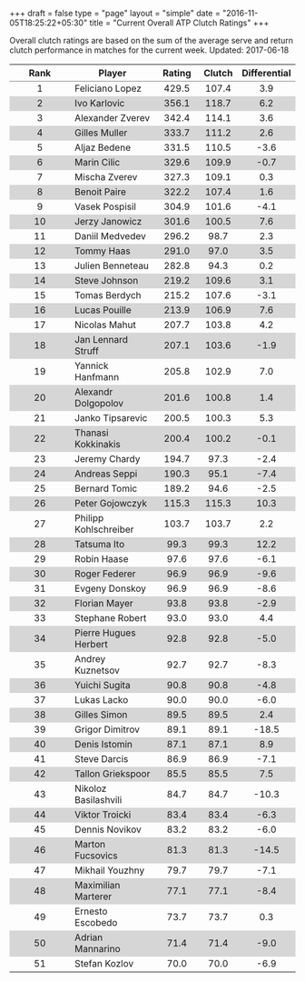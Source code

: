 +++
draft = false
type = "page" 
layout = "simple"
date = "2016-11-05T18:25:22+05:30"
title = "Current Overall ATP Clutch Ratings"
+++


Overall clutch ratings are based on the sum of the average serve and return clutch performance in matches for the current week. Updated: 2017-06-18


<table class='gmisc_table' style='border-collapse: collapse; margin-top: 1em; margin-bottom: 1em;' >
<thead>
<tr>
<th style='border-bottom: 1px solid grey; border-top: 2px solid grey; text-align: center;'>Rank</th>
<th style='border-bottom: 1px solid grey; border-top: 2px solid grey; text-align: center;'>Player</th>
<th style='border-bottom: 1px solid grey; border-top: 2px solid grey; text-align: center;'>Rating</th>
<th style='border-bottom: 1px solid grey; border-top: 2px solid grey; text-align: center;'>Clutch</th>
<th style='border-bottom: 1px solid grey; border-top: 2px solid grey; text-align: center;'>Differential</th>
</tr>
</thead>
<tbody>
<tr>
<td style='width:40%; text-align: center;'>1</td>
<td style='width:40%; text-align: left;'>Feliciano Lopez</td>
<td style='width:40%; text-align: center;'>429.5</td>
<td style='width:40%; text-align: center;'>107.4</td>
<td style='width:40%; text-align: center;'>3.9</td>
</tr>
<tr style='background-color: #d6d6d6;'>
<td style='width:40%; background-color: #d6d6d6; text-align: center;'>2</td>
<td style='width:40%; background-color: #d6d6d6; text-align: left;'>Ivo Karlovic</td>
<td style='width:40%; background-color: #d6d6d6; text-align: center;'>356.1</td>
<td style='width:40%; background-color: #d6d6d6; text-align: center;'>118.7</td>
<td style='width:40%; background-color: #d6d6d6; text-align: center;'>6.2</td>
</tr>
<tr>
<td style='width:40%; text-align: center;'>3</td>
<td style='width:40%; text-align: left;'>Alexander Zverev</td>
<td style='width:40%; text-align: center;'>342.4</td>
<td style='width:40%; text-align: center;'>114.1</td>
<td style='width:40%; text-align: center;'>3.6</td>
</tr>
<tr style='background-color: #d6d6d6;'>
<td style='width:40%; background-color: #d6d6d6; text-align: center;'>4</td>
<td style='width:40%; background-color: #d6d6d6; text-align: left;'>Gilles Muller</td>
<td style='width:40%; background-color: #d6d6d6; text-align: center;'>333.7</td>
<td style='width:40%; background-color: #d6d6d6; text-align: center;'>111.2</td>
<td style='width:40%; background-color: #d6d6d6; text-align: center;'>2.6</td>
</tr>
<tr>
<td style='width:40%; text-align: center;'>5</td>
<td style='width:40%; text-align: left;'>Aljaz Bedene</td>
<td style='width:40%; text-align: center;'>331.5</td>
<td style='width:40%; text-align: center;'>110.5</td>
<td style='width:40%; text-align: center;'>-3.6</td>
</tr>
<tr style='background-color: #d6d6d6;'>
<td style='width:40%; background-color: #d6d6d6; text-align: center;'>6</td>
<td style='width:40%; background-color: #d6d6d6; text-align: left;'>Marin Cilic</td>
<td style='width:40%; background-color: #d6d6d6; text-align: center;'>329.6</td>
<td style='width:40%; background-color: #d6d6d6; text-align: center;'>109.9</td>
<td style='width:40%; background-color: #d6d6d6; text-align: center;'>-0.7</td>
</tr>
<tr>
<td style='width:40%; text-align: center;'>7</td>
<td style='width:40%; text-align: left;'>Mischa Zverev</td>
<td style='width:40%; text-align: center;'>327.3</td>
<td style='width:40%; text-align: center;'>109.1</td>
<td style='width:40%; text-align: center;'>0.3</td>
</tr>
<tr style='background-color: #d6d6d6;'>
<td style='width:40%; background-color: #d6d6d6; text-align: center;'>8</td>
<td style='width:40%; background-color: #d6d6d6; text-align: left;'>Benoit Paire</td>
<td style='width:40%; background-color: #d6d6d6; text-align: center;'>322.2</td>
<td style='width:40%; background-color: #d6d6d6; text-align: center;'>107.4</td>
<td style='width:40%; background-color: #d6d6d6; text-align: center;'>1.6</td>
</tr>
<tr>
<td style='width:40%; text-align: center;'>9</td>
<td style='width:40%; text-align: left;'>Vasek Pospisil</td>
<td style='width:40%; text-align: center;'>304.9</td>
<td style='width:40%; text-align: center;'>101.6</td>
<td style='width:40%; text-align: center;'>-4.1</td>
</tr>
<tr style='background-color: #d6d6d6;'>
<td style='width:40%; background-color: #d6d6d6; text-align: center;'>10</td>
<td style='width:40%; background-color: #d6d6d6; text-align: left;'>Jerzy Janowicz</td>
<td style='width:40%; background-color: #d6d6d6; text-align: center;'>301.6</td>
<td style='width:40%; background-color: #d6d6d6; text-align: center;'>100.5</td>
<td style='width:40%; background-color: #d6d6d6; text-align: center;'>7.6</td>
</tr>
<tr>
<td style='width:40%; text-align: center;'>11</td>
<td style='width:40%; text-align: left;'>Daniil Medvedev</td>
<td style='width:40%; text-align: center;'>296.2</td>
<td style='width:40%; text-align: center;'>98.7</td>
<td style='width:40%; text-align: center;'>2.3</td>
</tr>
<tr style='background-color: #d6d6d6;'>
<td style='width:40%; background-color: #d6d6d6; text-align: center;'>12</td>
<td style='width:40%; background-color: #d6d6d6; text-align: left;'>Tommy Haas</td>
<td style='width:40%; background-color: #d6d6d6; text-align: center;'>291.0</td>
<td style='width:40%; background-color: #d6d6d6; text-align: center;'>97.0</td>
<td style='width:40%; background-color: #d6d6d6; text-align: center;'>3.5</td>
</tr>
<tr>
<td style='width:40%; text-align: center;'>13</td>
<td style='width:40%; text-align: left;'>Julien Benneteau</td>
<td style='width:40%; text-align: center;'>282.8</td>
<td style='width:40%; text-align: center;'>94.3</td>
<td style='width:40%; text-align: center;'>0.2</td>
</tr>
<tr style='background-color: #d6d6d6;'>
<td style='width:40%; background-color: #d6d6d6; text-align: center;'>14</td>
<td style='width:40%; background-color: #d6d6d6; text-align: left;'>Steve Johnson</td>
<td style='width:40%; background-color: #d6d6d6; text-align: center;'>219.2</td>
<td style='width:40%; background-color: #d6d6d6; text-align: center;'>109.6</td>
<td style='width:40%; background-color: #d6d6d6; text-align: center;'>3.1</td>
</tr>
<tr>
<td style='width:40%; text-align: center;'>15</td>
<td style='width:40%; text-align: left;'>Tomas Berdych</td>
<td style='width:40%; text-align: center;'>215.2</td>
<td style='width:40%; text-align: center;'>107.6</td>
<td style='width:40%; text-align: center;'>-3.1</td>
</tr>
<tr style='background-color: #d6d6d6;'>
<td style='width:40%; background-color: #d6d6d6; text-align: center;'>16</td>
<td style='width:40%; background-color: #d6d6d6; text-align: left;'>Lucas Pouille</td>
<td style='width:40%; background-color: #d6d6d6; text-align: center;'>213.9</td>
<td style='width:40%; background-color: #d6d6d6; text-align: center;'>106.9</td>
<td style='width:40%; background-color: #d6d6d6; text-align: center;'>7.6</td>
</tr>
<tr>
<td style='width:40%; text-align: center;'>17</td>
<td style='width:40%; text-align: left;'>Nicolas Mahut</td>
<td style='width:40%; text-align: center;'>207.7</td>
<td style='width:40%; text-align: center;'>103.8</td>
<td style='width:40%; text-align: center;'>4.2</td>
</tr>
<tr style='background-color: #d6d6d6;'>
<td style='width:40%; background-color: #d6d6d6; text-align: center;'>18</td>
<td style='width:40%; background-color: #d6d6d6; text-align: left;'>Jan Lennard Struff</td>
<td style='width:40%; background-color: #d6d6d6; text-align: center;'>207.1</td>
<td style='width:40%; background-color: #d6d6d6; text-align: center;'>103.6</td>
<td style='width:40%; background-color: #d6d6d6; text-align: center;'>-1.9</td>
</tr>
<tr>
<td style='width:40%; text-align: center;'>19</td>
<td style='width:40%; text-align: left;'>Yannick Hanfmann</td>
<td style='width:40%; text-align: center;'>205.8</td>
<td style='width:40%; text-align: center;'>102.9</td>
<td style='width:40%; text-align: center;'>7.0</td>
</tr>
<tr style='background-color: #d6d6d6;'>
<td style='width:40%; background-color: #d6d6d6; text-align: center;'>20</td>
<td style='width:40%; background-color: #d6d6d6; text-align: left;'>Alexandr Dolgopolov</td>
<td style='width:40%; background-color: #d6d6d6; text-align: center;'>201.6</td>
<td style='width:40%; background-color: #d6d6d6; text-align: center;'>100.8</td>
<td style='width:40%; background-color: #d6d6d6; text-align: center;'>1.4</td>
</tr>
<tr>
<td style='width:40%; text-align: center;'>21</td>
<td style='width:40%; text-align: left;'>Janko Tipsarevic</td>
<td style='width:40%; text-align: center;'>200.5</td>
<td style='width:40%; text-align: center;'>100.3</td>
<td style='width:40%; text-align: center;'>5.3</td>
</tr>
<tr style='background-color: #d6d6d6;'>
<td style='width:40%; background-color: #d6d6d6; text-align: center;'>22</td>
<td style='width:40%; background-color: #d6d6d6; text-align: left;'>Thanasi Kokkinakis</td>
<td style='width:40%; background-color: #d6d6d6; text-align: center;'>200.4</td>
<td style='width:40%; background-color: #d6d6d6; text-align: center;'>100.2</td>
<td style='width:40%; background-color: #d6d6d6; text-align: center;'>-0.1</td>
</tr>
<tr>
<td style='width:40%; text-align: center;'>23</td>
<td style='width:40%; text-align: left;'>Jeremy Chardy</td>
<td style='width:40%; text-align: center;'>194.7</td>
<td style='width:40%; text-align: center;'>97.3</td>
<td style='width:40%; text-align: center;'>-2.4</td>
</tr>
<tr style='background-color: #d6d6d6;'>
<td style='width:40%; background-color: #d6d6d6; text-align: center;'>24</td>
<td style='width:40%; background-color: #d6d6d6; text-align: left;'>Andreas Seppi</td>
<td style='width:40%; background-color: #d6d6d6; text-align: center;'>190.3</td>
<td style='width:40%; background-color: #d6d6d6; text-align: center;'>95.1</td>
<td style='width:40%; background-color: #d6d6d6; text-align: center;'>-7.4</td>
</tr>
<tr>
<td style='width:40%; text-align: center;'>25</td>
<td style='width:40%; text-align: left;'>Bernard Tomic</td>
<td style='width:40%; text-align: center;'>189.2</td>
<td style='width:40%; text-align: center;'>94.6</td>
<td style='width:40%; text-align: center;'>-2.5</td>
</tr>
<tr style='background-color: #d6d6d6;'>
<td style='width:40%; background-color: #d6d6d6; text-align: center;'>26</td>
<td style='width:40%; background-color: #d6d6d6; text-align: left;'>Peter Gojowczyk</td>
<td style='width:40%; background-color: #d6d6d6; text-align: center;'>115.3</td>
<td style='width:40%; background-color: #d6d6d6; text-align: center;'>115.3</td>
<td style='width:40%; background-color: #d6d6d6; text-align: center;'>10.3</td>
</tr>
<tr>
<td style='width:40%; text-align: center;'>27</td>
<td style='width:40%; text-align: left;'>Philipp Kohlschreiber</td>
<td style='width:40%; text-align: center;'>103.7</td>
<td style='width:40%; text-align: center;'>103.7</td>
<td style='width:40%; text-align: center;'>2.2</td>
</tr>
<tr style='background-color: #d6d6d6;'>
<td style='width:40%; background-color: #d6d6d6; text-align: center;'>28</td>
<td style='width:40%; background-color: #d6d6d6; text-align: left;'>Tatsuma Ito</td>
<td style='width:40%; background-color: #d6d6d6; text-align: center;'>99.3</td>
<td style='width:40%; background-color: #d6d6d6; text-align: center;'>99.3</td>
<td style='width:40%; background-color: #d6d6d6; text-align: center;'>12.2</td>
</tr>
<tr>
<td style='width:40%; text-align: center;'>29</td>
<td style='width:40%; text-align: left;'>Robin Haase</td>
<td style='width:40%; text-align: center;'>97.6</td>
<td style='width:40%; text-align: center;'>97.6</td>
<td style='width:40%; text-align: center;'>-6.1</td>
</tr>
<tr style='background-color: #d6d6d6;'>
<td style='width:40%; background-color: #d6d6d6; text-align: center;'>30</td>
<td style='width:40%; background-color: #d6d6d6; text-align: left;'>Roger Federer</td>
<td style='width:40%; background-color: #d6d6d6; text-align: center;'>96.9</td>
<td style='width:40%; background-color: #d6d6d6; text-align: center;'>96.9</td>
<td style='width:40%; background-color: #d6d6d6; text-align: center;'>-9.6</td>
</tr>
<tr>
<td style='width:40%; text-align: center;'>31</td>
<td style='width:40%; text-align: left;'>Evgeny Donskoy</td>
<td style='width:40%; text-align: center;'>96.9</td>
<td style='width:40%; text-align: center;'>96.9</td>
<td style='width:40%; text-align: center;'>-8.6</td>
</tr>
<tr style='background-color: #d6d6d6;'>
<td style='width:40%; background-color: #d6d6d6; text-align: center;'>32</td>
<td style='width:40%; background-color: #d6d6d6; text-align: left;'>Florian Mayer</td>
<td style='width:40%; background-color: #d6d6d6; text-align: center;'>93.8</td>
<td style='width:40%; background-color: #d6d6d6; text-align: center;'>93.8</td>
<td style='width:40%; background-color: #d6d6d6; text-align: center;'>-2.9</td>
</tr>
<tr>
<td style='width:40%; text-align: center;'>33</td>
<td style='width:40%; text-align: left;'>Stephane Robert</td>
<td style='width:40%; text-align: center;'>93.0</td>
<td style='width:40%; text-align: center;'>93.0</td>
<td style='width:40%; text-align: center;'>4.4</td>
</tr>
<tr style='background-color: #d6d6d6;'>
<td style='width:40%; background-color: #d6d6d6; text-align: center;'>34</td>
<td style='width:40%; background-color: #d6d6d6; text-align: left;'>Pierre Hugues Herbert</td>
<td style='width:40%; background-color: #d6d6d6; text-align: center;'>92.8</td>
<td style='width:40%; background-color: #d6d6d6; text-align: center;'>92.8</td>
<td style='width:40%; background-color: #d6d6d6; text-align: center;'>-5.0</td>
</tr>
<tr>
<td style='width:40%; text-align: center;'>35</td>
<td style='width:40%; text-align: left;'>Andrey Kuznetsov</td>
<td style='width:40%; text-align: center;'>92.7</td>
<td style='width:40%; text-align: center;'>92.7</td>
<td style='width:40%; text-align: center;'>-8.3</td>
</tr>
<tr style='background-color: #d6d6d6;'>
<td style='width:40%; background-color: #d6d6d6; text-align: center;'>36</td>
<td style='width:40%; background-color: #d6d6d6; text-align: left;'>Yuichi Sugita</td>
<td style='width:40%; background-color: #d6d6d6; text-align: center;'>90.8</td>
<td style='width:40%; background-color: #d6d6d6; text-align: center;'>90.8</td>
<td style='width:40%; background-color: #d6d6d6; text-align: center;'>-4.8</td>
</tr>
<tr>
<td style='width:40%; text-align: center;'>37</td>
<td style='width:40%; text-align: left;'>Lukas Lacko</td>
<td style='width:40%; text-align: center;'>90.0</td>
<td style='width:40%; text-align: center;'>90.0</td>
<td style='width:40%; text-align: center;'>-6.0</td>
</tr>
<tr style='background-color: #d6d6d6;'>
<td style='width:40%; background-color: #d6d6d6; text-align: center;'>38</td>
<td style='width:40%; background-color: #d6d6d6; text-align: left;'>Gilles Simon</td>
<td style='width:40%; background-color: #d6d6d6; text-align: center;'>89.5</td>
<td style='width:40%; background-color: #d6d6d6; text-align: center;'>89.5</td>
<td style='width:40%; background-color: #d6d6d6; text-align: center;'>2.4</td>
</tr>
<tr>
<td style='width:40%; text-align: center;'>39</td>
<td style='width:40%; text-align: left;'>Grigor Dimitrov</td>
<td style='width:40%; text-align: center;'>89.1</td>
<td style='width:40%; text-align: center;'>89.1</td>
<td style='width:40%; text-align: center;'>-18.5</td>
</tr>
<tr style='background-color: #d6d6d6;'>
<td style='width:40%; background-color: #d6d6d6; text-align: center;'>40</td>
<td style='width:40%; background-color: #d6d6d6; text-align: left;'>Denis Istomin</td>
<td style='width:40%; background-color: #d6d6d6; text-align: center;'>87.1</td>
<td style='width:40%; background-color: #d6d6d6; text-align: center;'>87.1</td>
<td style='width:40%; background-color: #d6d6d6; text-align: center;'>8.9</td>
</tr>
<tr>
<td style='width:40%; text-align: center;'>41</td>
<td style='width:40%; text-align: left;'>Steve Darcis</td>
<td style='width:40%; text-align: center;'>86.9</td>
<td style='width:40%; text-align: center;'>86.9</td>
<td style='width:40%; text-align: center;'>-7.1</td>
</tr>
<tr style='background-color: #d6d6d6;'>
<td style='width:40%; background-color: #d6d6d6; text-align: center;'>42</td>
<td style='width:40%; background-color: #d6d6d6; text-align: left;'>Tallon Griekspoor</td>
<td style='width:40%; background-color: #d6d6d6; text-align: center;'>85.5</td>
<td style='width:40%; background-color: #d6d6d6; text-align: center;'>85.5</td>
<td style='width:40%; background-color: #d6d6d6; text-align: center;'>7.5</td>
</tr>
<tr>
<td style='width:40%; text-align: center;'>43</td>
<td style='width:40%; text-align: left;'>Nikoloz Basilashvili</td>
<td style='width:40%; text-align: center;'>84.7</td>
<td style='width:40%; text-align: center;'>84.7</td>
<td style='width:40%; text-align: center;'>-10.3</td>
</tr>
<tr style='background-color: #d6d6d6;'>
<td style='width:40%; background-color: #d6d6d6; text-align: center;'>44</td>
<td style='width:40%; background-color: #d6d6d6; text-align: left;'>Viktor Troicki</td>
<td style='width:40%; background-color: #d6d6d6; text-align: center;'>83.4</td>
<td style='width:40%; background-color: #d6d6d6; text-align: center;'>83.4</td>
<td style='width:40%; background-color: #d6d6d6; text-align: center;'>-6.3</td>
</tr>
<tr>
<td style='width:40%; text-align: center;'>45</td>
<td style='width:40%; text-align: left;'>Dennis Novikov</td>
<td style='width:40%; text-align: center;'>83.2</td>
<td style='width:40%; text-align: center;'>83.2</td>
<td style='width:40%; text-align: center;'>-6.0</td>
</tr>
<tr style='background-color: #d6d6d6;'>
<td style='width:40%; background-color: #d6d6d6; text-align: center;'>46</td>
<td style='width:40%; background-color: #d6d6d6; text-align: left;'>Marton Fucsovics</td>
<td style='width:40%; background-color: #d6d6d6; text-align: center;'>81.3</td>
<td style='width:40%; background-color: #d6d6d6; text-align: center;'>81.3</td>
<td style='width:40%; background-color: #d6d6d6; text-align: center;'>-14.5</td>
</tr>
<tr>
<td style='width:40%; text-align: center;'>47</td>
<td style='width:40%; text-align: left;'>Mikhail Youzhny</td>
<td style='width:40%; text-align: center;'>79.7</td>
<td style='width:40%; text-align: center;'>79.7</td>
<td style='width:40%; text-align: center;'>-7.1</td>
</tr>
<tr style='background-color: #d6d6d6;'>
<td style='width:40%; background-color: #d6d6d6; text-align: center;'>48</td>
<td style='width:40%; background-color: #d6d6d6; text-align: left;'>Maximilian Marterer</td>
<td style='width:40%; background-color: #d6d6d6; text-align: center;'>77.1</td>
<td style='width:40%; background-color: #d6d6d6; text-align: center;'>77.1</td>
<td style='width:40%; background-color: #d6d6d6; text-align: center;'>-8.4</td>
</tr>
<tr>
<td style='width:40%; text-align: center;'>49</td>
<td style='width:40%; text-align: left;'>Ernesto Escobedo</td>
<td style='width:40%; text-align: center;'>73.7</td>
<td style='width:40%; text-align: center;'>73.7</td>
<td style='width:40%; text-align: center;'>0.3</td>
</tr>
<tr style='background-color: #d6d6d6;'>
<td style='width:40%; background-color: #d6d6d6; text-align: center;'>50</td>
<td style='width:40%; background-color: #d6d6d6; text-align: left;'>Adrian Mannarino</td>
<td style='width:40%; background-color: #d6d6d6; text-align: center;'>71.4</td>
<td style='width:40%; background-color: #d6d6d6; text-align: center;'>71.4</td>
<td style='width:40%; background-color: #d6d6d6; text-align: center;'>-9.0</td>
</tr>
<tr>
<td style='width:40%; border-bottom: 2px solid grey; text-align: center;'>51</td>
<td style='width:40%; border-bottom: 2px solid grey; text-align: left;'>Stefan Kozlov</td>
<td style='width:40%; border-bottom: 2px solid grey; text-align: center;'>70.0</td>
<td style='width:40%; border-bottom: 2px solid grey; text-align: center;'>70.0</td>
<td style='width:40%; border-bottom: 2px solid grey; text-align: center;'>-6.9</td>
</tr>
</tbody>
</table>
